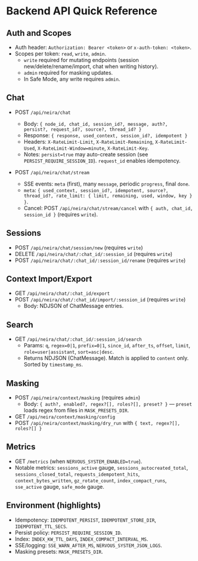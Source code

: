 # Backend API Quick Reference

## Auth and Scopes

- Auth header: `Authorization: Bearer <token>` or `x-auth-token: <token>`.
- Scopes per token: `read`, `write`, `admin`.
  - `write` required for mutating endpoints (session new/delete/rename/import, chat when writing history).
  - `admin` required for masking updates.
  - In Safe Mode, any write requires `admin`.

## Chat

- POST `/api/neira/chat`
  - Body: `{ node_id, chat_id, session_id?, message, auth?, persist?, request_id?, source?, thread_id? }`
  - Response: `{ response, used_context, session_id?, idempotent }`
  - Headers: `X-RateLimit-Limit`, `X-RateLimit-Remaining`, `X-RateLimit-Used`, `X-RateLimit-Window=minute`, `X-RateLimit-Key`.
  - Notes: `persist=true` may auto-create session (see `PERSIST_REQUIRE_SESSION_ID`). `request_id` enables idempotency.

- POST `/api/neira/chat/stream`
  - SSE events: `meta` (first), many `message`, periodic `progress`, final `done`.
  - `meta`: `{ used_context, session_id?, idempotent, source?, thread_id?, rate_limit: { limit, remaining, used, window, key } }`.
  - Cancel: POST `/api/neira/chat/stream/cancel` with `{ auth, chat_id, session_id }` (requires `write`).

## Sessions

- POST `/api/neira/chat/session/new` (requires `write`)
- DELETE `/api/neira/chat/:chat_id/:session_id` (requires `write`)
- POST `/api/neira/chat/:chat_id/:session_id/rename` (requires `write`)

## Context Import/Export

- GET `/api/neira/chat/:chat_id/export`
- POST `/api/neira/chat/:chat_id/import/:session_id` (requires `write`)
  - Body: NDJSON of ChatMessage entries.

## Search

- GET `/api/neira/chat/:chat_id/:session_id/search`
  - Params: `q`, `regex=0|1`, `prefix=0|1`, `since_id`, `after_ts`, `offset`, `limit`, `role=user|assistant`, `sort=asc|desc`.
  - Returns NDJSON (ChatMessage). Match is applied to `content` only. Sorted by `timestamp_ms`.

## Masking

- POST `/api/neira/context/masking` (requires `admin`)
  - Body: `{ auth?, enabled?, regex?[], roles?[], preset? }` — `preset` loads regex from files in `MASK_PRESETS_DIR`.
- GET `/api/neira/context/masking/config`
- POST `/api/neira/context/masking/dry_run` with `{ text, regex?[], roles?[] }`

## Metrics

- GET `/metrics` (when `NERVOUS_SYSTEM_ENABLED=true`).
- Notable metrics: `sessions_active` gauge, `sessions_autocreated_total`, `sessions_closed_total`, `requests_idempotent_hits`, `context_bytes_written`, `gz_rotate_count`, `index_compact_runs`, `sse_active` gauge, `safe_mode` gauge.

## Environment (highlights)

- Idempotency: `IDEMPOTENT_PERSIST`, `IDEMPOTENT_STORE_DIR`, `IDEMPOTENT_TTL_SECS`.
- Persist policy: `PERSIST_REQUIRE_SESSION_ID`.
- Index: `INDEX_KW_TTL_DAYS`, `INDEX_COMPACT_INTERVAL_MS`.
- SSE/logging: `SSE_WARN_AFTER_MS`, `NERVOUS_SYSTEM_JSON_LOGS`.
- Masking presets: `MASK_PRESETS_DIR`.

